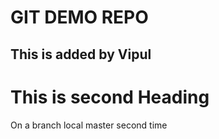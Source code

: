 # GIT DEMO REPO

## This is added by Vipul

# This is second Heading

On a branch local master second time
